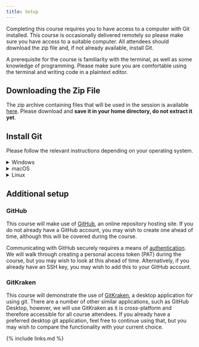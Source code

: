 ```yaml
---
title: Setup
---
```


Completing this course requires you to have access to a computer with Git
installed. This course is occasionally delivered remotely so please make sure
you have access to a suitable computer. All attendees should download the zip
file and, if not already available, install Git.

A prerequisite for the course is familiarity with the terminal, as well as some
knowledge of programming. Please make sure you are comfortable using the terminal
and writing code in a plaintext editor.

## Downloading the Zip File

The zip archive containing files that will be used in the session is available
[here](code/recipe.zip). Please download and **save it in your home directory,
do not extract it yet**.

## Install Git

Please follow the relevant instructions depending on your operating system.

<details>
  <summary>Windows</summary>

  1. Download the Git for Windows [installer](https://git-for-windows.github.io/).
  1. Run the installer and follow the steps below:
     1. Click on "Next" four times (two times if you've previously installed Git). You don't need to change anything in the Information, location, components, and start menu screens.
     1. From the dropdown menu select "Use the nano editor by default" and click on "Next".
     1. Select “Override the default branch name for new repositories” and use inclusive terms like “main” (Refer: [The new Git default branch name(https://about.gitlab.com/blog/2021/03/10/new-git-default-branch-name/))
     1. Ensure that "Git from the command line and also from 3rd-party software" is selected and click on "Next". (If you don't do this Git Bash will not work properly, requiring you to remove the Git Bash installation, re-run the installer and to select the "Git from the command line and also from 3rd-party software" option.)
     1. Ensure that "Use bundled OpenSSH" is selected and click on "Next".
     1. Ensure that "Use the native Windows Secure Channel library" is selected and click on "Next".
     1. Ensure that "Checkout Windows-style, commit Unix-style line endings" is selected and click on "Next".
     1. Ensure that "Use Windows' default console window" is selected and click on "Next".
     1. Ensure that “Fast-forward or merge” is selected and click on "Next".
     1. Ensure that “Git Credential Manager” is selected and click on "Next".
     1. Ensure that "Enable file system caching" is selected and click on "Next".
     1. Ensure to select “Enable experimental built-in file system monitor” and click on "Install".
     1. Click on "Finish".
  1. If your "HOME" environment variable is not set (or you don't know what this is):
     1. Open command prompt (Open Start Menu then type `cmd` and press [Enter])
     1. Type the following line into the command prompt window exactly as shown: `setx HOME "%USERPROFILE%"`
     1. Press [Enter], you should see `SUCCESS: Specified value was saved`.
     1. Quit command prompt by typing `exit` then pressing [Enter]

  This will provide you with both Git and Bash via the program Git Bash. You
  should be able to launch Git Bash from the Start Menu. Within the window that
  launches enter the command `git --version` and press enter. You should see
  output similar to that below:
  ```
  git version 2.40.0.windows-1
  ```
</details>

<details>
  <summary>macOS</summary>

  Apple provide a suite of UNIX-style command line tools that includes git. Install
  them by opening the "Terminal" app and running:

  ```bash
  $ xcode-select --install
  xcode-select: note: install requested for command line developer tools
  ```

  This will open a dialog that asks for your confirmation to install the tools. If
  it does not open a dialog, it may be because it is already installed (the error
  message will be clear).

  To check the installation was successful open the "Terminal" app. In the window
  that launches enter the command `git --version` and press enter. You should see
  output similar to that below:
  ```
  git version 2.37.1 (Apple Git-137.1)
  ```

  **If the above does not work**, you may have and older version of macOS.
  Try the following: install Git for Mac by downloading and running the
  most recent "mavericks" installer from [this list][installer-list]. Because this
  installer is not signed by the developer, you may have to right click (control
  click) on the .pkg file, click Open, and click Open on the pop up window. After
  installing Git, there will not be anything in your `/Applications` folder, as
  Git is a command line program. **For older versions of OS X (10.5-10.8)** use
  the most recent available installer labelled "snow-leopard" [available
  here][snow-leopard].

  [installer-list]: http://sourceforge.net/projects/git-osx-installer/files/
  [snow-leopard]: http://sourceforge.net/projects/git-osx-installer/files/
</details>

<details>
  <summary>Linux</summary>

  If Git is not already available on your machine you can try to install it via
  your distribution's package manager. For Debian/Ubuntu run `sudo apt-get install
  git` and for Fedora run `sudo dnf install git`.

  To check the installation was successful open a new terminal. In the window that
  launches enter the command `git --version` and press enter. You should see
  output similar to the below:
  ```
  git version 2.40.0
  ```
</details>

## Additional setup

### GitHub

This course will make use of [GitHub](https://github.com), an online repository hosting
site. If you do not already have a GitHub account, you may wish to create one ahead of
time, although this will be covered during the course.

Communicating with GitHub securely requires a means of
[authentication](https://docs.github.com/en/authentication). We will walk through
creating a personal access token (PAT) during the course, but you may wish to look at
this ahead of time. Alternatively, if you already have an SSH key, you may wish to add
this to your GitHub account.

### GitKraken

This course will demonstrate the use of [GitKraken](https://gitkraken.com/), a desktop
application for using git. There are a number of other similar applications, such as
GitHub Desktop, however, we will use GitKraken as it is cross-platform and therefore
accessible for all course attendees. If you already have a preferred desktop git
application, feel free to continue using that, but you may wish to compare the
functionality with your current choice.

{% include links.md %}

